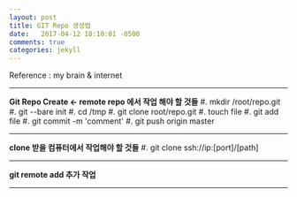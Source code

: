 ```yaml
---
layout: post
title: GIT Repo 생성법
date:   2017-04-12 18:10:01 -0500
comments: true
categories: jekyll
---
```


Reference : my brain & internet


---

**Git Repo Create <- remote repo 에서 작업 해야 할 것들**
#. mkdir /root/repo.git
#. git --bare init
#. cd /tmp
#. git clone root/repo.git
#. touch file
#. git add file
#. git commit -m 'comment'
#. git push origin master


---
**clone 받을 컴퓨터에서 작업해야 할 것들**
#. git clone ssh://ip:[port]/[path]

---
**git remote add 추가 작업**

---

